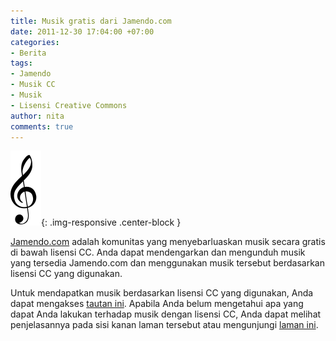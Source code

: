 ```yaml
---
title: Musik gratis dari Jamendo.com
date: 2011-12-30 17:04:00 +07:00
categories:
- Berita
tags:
- Jamendo
- Musik CC
- Musik
- Lisensi Creative Commons
author: nita
comments: true
---
```


![49px-GClef.svg.png](/uploads/49px-GClef.svg.png){: .img-responsive .center-block }

[Jamendo.com](http://www.jamendo.com/en/) adalah komunitas yang menyebarluaskan musik secara gratis di bawah lisensi CC. Anda dapat mendengarkan dan mengunduh musik yang tersedia Jamendo.com dan menggunakan musik tersebut berdasarkan lisensi CC yang digunakan.

Untuk mendapatkan musik berdasarkan lisensi CC yang digunakan, Anda dapat mengakses [tautan ini](http://www.jamendo.com/en/creativecommons). Apabila Anda belum mengetahui apa yang dapat Anda lakukan terhadap musik dengan lisensi CC, Anda dapat melihat penjelasannya pada sisi kanan laman tersebut atau mengunjungi [laman ini](http://creativecommons.or.id/faq/).
